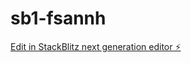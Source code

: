 # sb1-fsannh

[Edit in StackBlitz next generation editor ⚡️](https://stackblitz.com/~/github.com/TPawarCodes/sb1-fsannh)